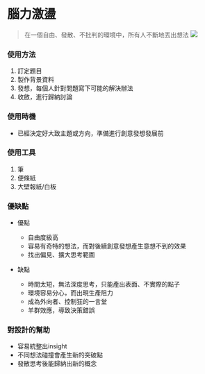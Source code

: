 # 腦力激盪

> 在一個自由、發散、不批判的環境中，所有人不斷地丟出想法
![](https://i.imgur.com/IlixszH.jpg)



### 使用方法
  1. 訂定題目
  2. 製作背景資料
  3. 發想，每個人針對問題寫下可能的解決辦法
  4. 收斂，進行歸納討論

### 使用時機
  - 已經決定好大致主題或方向，準備進行創意發想發展前


### 使用工具
  1. 筆
  2. 便條紙
  3. 大壁報紙/白板

### 優缺點
- 優點
    - 自由度級高
    - 容易有奇特的想法，而對後續創意發想產生意想不到的效果
    - 找出偏見、擴大思考範圍
    
- 缺點
    - 時間太短，無法深度思考，只能產出表面、不實際的點子
    - 環境容易分心，而出現生產阻力
    - 成為外向者、控制狂的一言堂
    - 羊群效應，導致決策錯誤
    
### 對設計的幫助
  - 容易統整出insight
  - 不同想法碰撞會產生新的突破點
  - 發散思考後能歸納出新的概念



```

